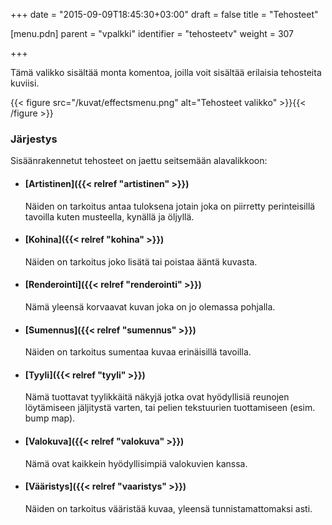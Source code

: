 +++
date = "2015-09-09T18:45:30+03:00"
draft = false
title = "Tehosteet"

[menu.pdn]
    parent = "vpalkki"
    identifier = "tehosteetv"
    weight = 307

+++

Tämä valikko sisältää monta komentoa, joilla voit sisältää erilaisia tehosteita kuviisi.

{{< figure src="/kuvat/effectsmenu.png" alt="Tehosteet valikko" >}}{{< /figure >}}

### Järjestys

Sisäänrakennetut tehosteet on jaettu seitsemään alavalikkoon:

* #### [Artistinen]({{< relref "artistinen" >}})

    Näiden on tarkoitus antaa tuloksena jotain joka on piirretty perinteisillä tavoilla kuten musteella, kynällä ja öljyllä.

* #### [Kohina]({{< relref "kohina" >}})

    Näiden on tarkoitus joko lisätä tai poistaa ääntä kuvasta.

* #### [Renderointi]({{< relref "renderointi" >}})

    Nämä yleensä korvaavat kuvan joka on jo olemassa pohjalla.

* #### [Sumennus]({{< relref "sumennus" >}})

    Näiden on tarkoitus sumentaa kuvaa erinäisillä tavoilla.

* #### [Tyyli]({{< relref "tyyli" >}})

    Nämä tuottavat tyylikkäitä näkyjä jotka ovat hyödyllisiä reunojen löytämiseen jäljitystä varten, tai pelien tekstuurien tuottamiseen (esim. bump map).

* #### [Valokuva]({{< relref "valokuva" >}})

    Nämä ovat kaikkein hyödyllisimpiä valokuvien kanssa.

* #### [Vääristys]({{< relref "vaaristys" >}})

    Näiden on tarkoitus vääristää kuvaa, yleensä tunnistamattomaksi asti.
